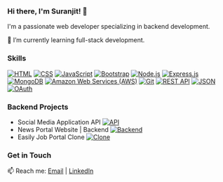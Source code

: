 ### Hi there, I'm Suranjit! 👋

I'm a passionate web developer specializing in backend development.

🌱 I’m currently learning full-stack development.

### Skills

[![HTML](https://img.shields.io/badge/HTML5-orange?style=for-the-badge&logo=html5&logoColor=white)](https://developer.mozilla.org/en-US/docs/Web/HTML)
[![CSS](https://img.shields.io/badge/CSS3-blue?style=for-the-badge&logo=css3&logoColor=white)](https://developer.mozilla.org/en-US/docs/Web/CSS)
[![JavaScript](https://img.shields.io/badge/JavaScript-yellow?style=for-the-badge&logo=javascript&logoColor=black)](https://developer.mozilla.org/en-US/docs/Web/JavaScript)
[![Bootstrap](https://img.shields.io/badge/Bootstrap-purple?style=for-the-badge&logo=bootstrap&logoColor=white)](https://getbootstrap.com/)
[![Node.js](https://img.shields.io/badge/Node.js-green?style=for-the-badge&logo=node.js&logoColor=white)](https://nodejs.org/)
[![Express.js](https://img.shields.io/badge/Express.js-black?style=for-the-badge&logo=express&logoColor=white)](https://expressjs.com/)
[![MongoDB](https://img.shields.io/badge/MongoDB-green?style=for-the-badge&logo=mongodb&logoColor=white)](https://www.mongodb.com/)
[![Amazon Web Services (AWS)](https://img.shields.io/badge/AWS-yellow?style=for-the-badge&logo=amazon-aws&logoColor=white)](https://aws.amazon.com/)
[![Git](https://img.shields.io/badge/Git-red?style=for-the-badge&logo=git&logoColor=white)](https://git-scm.com/)
[![REST API](https://img.shields.io/badge/REST_API-lightgrey?style=for-the-badge&logo=api&logoColor=white)](https://restfulapi.net/)
[![JSON](https://img.shields.io/badge/JSON-black?style=for-the-badge&logo=json&logoColor=white)](https://www.json.org/)
[![OAuth](https://img.shields.io/badge/OAuth-blue?style=for-the-badge&logo=oauth&logoColor=white)](https://oauth.net/)

### Backend Projects

- Social Media Application API [![API](https://img.shields.io/badge/Social_Media_API-Project-blue?style=for-the-badge)](https://github.com/suranjit231/SocialMedia-Api-nodeJs-Mongodb.git)
- News Portal Website | Backend [![Backend](https://img.shields.io/badge/News_Portal_Backend-Project-red?style=for-the-badge)](https://github.com/suranjit231/news-portal.git)
- Easily Job Portal Clone [![Clone](https://img.shields.io/badge/Job_Portal_Clone-Project-green?style=for-the-badge)](https://github.com/suranjit231/Easily-Clone-backend.git)


### Get in Touch

📫 Reach me: [Email](mailto:namasudrasuranjit164@gmail.com) | [LinkedIn](https://www.linkedin.com/in/suranjit231/)
